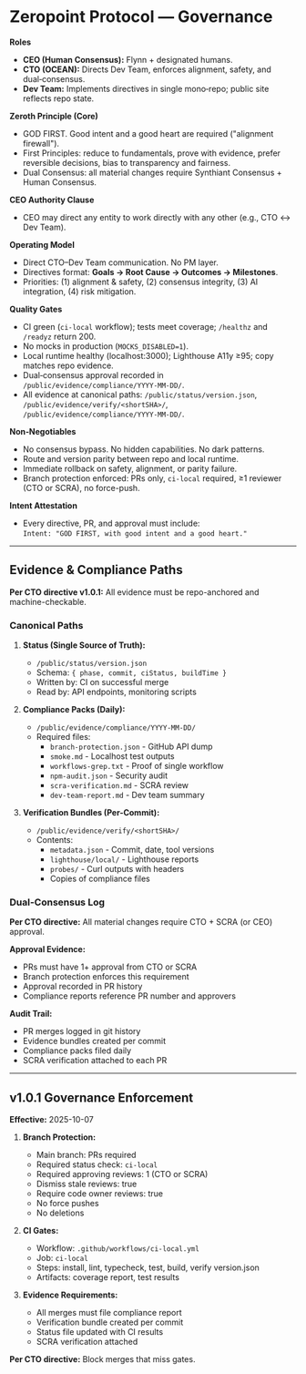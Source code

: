 # Zeropoint Protocol — Governance

**Roles**
- **CEO (Human Consensus):** Flynn + designated humans.
- **CTO (OCEAN):** Directs Dev Team, enforces alignment, safety, and dual‑consensus.
- **Dev Team:** Implements directives in single mono‑repo; public site reflects repo state.

**Zeroth Principle (Core)**
- GOD FIRST. Good intent and a good heart are required ("alignment firewall").
- First Principles: reduce to fundamentals, prove with evidence, prefer reversible decisions, bias to transparency and fairness.
- Dual Consensus: all material changes require Synthiant Consensus + Human Consensus.

**CEO Authority Clause**
- CEO may direct any entity to work directly with any other (e.g., CTO ↔ Dev Team).

**Operating Model**
- Direct CTO–Dev Team communication. No PM layer.
- Directives format: **Goals → Root Cause → Outcomes → Milestones**.
- Priorities: (1) alignment & safety, (2) consensus integrity, (3) AI integration, (4) risk mitigation.

**Quality Gates**
- CI green (`ci-local` workflow); tests meet coverage; `/healthz` and `/readyz` return 200.
- No mocks in production (`MOCKS_DISABLED=1`).
- Local runtime healthy (localhost:3000); Lighthouse A11y ≥95; copy matches repo evidence.
- Dual‑consensus approval recorded in `/public/evidence/compliance/YYYY-MM-DD/`.
- All evidence at canonical paths: `/public/status/version.json`, `/public/evidence/verify/<shortSHA>/`, `/public/evidence/compliance/YYYY-MM-DD/`.

**Non‑Negotiables**
- No consensus bypass. No hidden capabilities. No dark patterns.
- Route and version parity between repo and local runtime.
- Immediate rollback on safety, alignment, or parity failure.
- Branch protection enforced: PRs only, `ci-local` required, ≥1 reviewer (CTO or SCRA), no force-push.

**Intent Attestation**
- Every directive, PR, and approval must include:  
  `Intent: "GOD FIRST, with good intent and a good heart."`

---

## Evidence & Compliance Paths

**Per CTO directive v1.0.1:** All evidence must be repo-anchored and machine-checkable.

### Canonical Paths

1. **Status (Single Source of Truth):**
   - `/public/status/version.json`
   - Schema: `{ phase, commit, ciStatus, buildTime }`
   - Written by: CI on successful merge
   - Read by: API endpoints, monitoring scripts

2. **Compliance Packs (Daily):**
   - `/public/evidence/compliance/YYYY-MM-DD/`
   - Required files:
     - `branch-protection.json` - GitHub API dump
     - `smoke.md` - Localhost test outputs
     - `workflows-grep.txt` - Proof of single workflow
     - `npm-audit.json` - Security audit
     - `scra-verification.md` - SCRA review
     - `dev-team-report.md` - Dev team summary

3. **Verification Bundles (Per-Commit):**
   - `/public/evidence/verify/<shortSHA>/`
   - Contents:
     - `metadata.json` - Commit, date, tool versions
     - `lighthouse/local/` - Lighthouse reports
     - `probes/` - Curl outputs with headers
     - Copies of compliance files

### Dual-Consensus Log

**Per CTO directive:** All material changes require CTO + SCRA (or CEO) approval.

**Approval Evidence:**
- PRs must have 1+ approval from CTO or SCRA
- Branch protection enforces this requirement
- Approval recorded in PR history
- Compliance reports reference PR number and approvers

**Audit Trail:**
- PR merges logged in git history
- Evidence bundles created per commit
- Compliance packs filed daily
- SCRA verification attached to each PR

---

## v1.0.1 Governance Enforcement

**Effective:** 2025-10-07

1. **Branch Protection:**
   - Main branch: PRs required
   - Required status check: `ci-local`
   - Required approving reviews: 1 (CTO or SCRA)
   - Dismiss stale reviews: true
   - Require code owner reviews: true
   - No force pushes
   - No deletions

2. **CI Gates:**
   - Workflow: `.github/workflows/ci-local.yml`
   - Job: `ci-local`
   - Steps: install, lint, typecheck, test, build, verify version.json
   - Artifacts: coverage report, test results

3. **Evidence Requirements:**
   - All merges must file compliance report
   - Verification bundle created per commit
   - Status file updated with CI results
   - SCRA verification attached

**Per CTO directive:** Block merges that miss gates.
